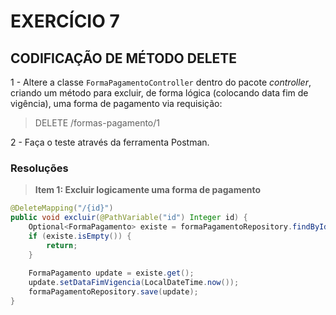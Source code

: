 # EXERCÍCIO 7


## CODIFICAÇÃO DE MÉTODO DELETE

1 - Altere a classe `FormaPagamentoController` dentro do pacote _controller_, criando um método para excluir, de forma lógica (colocando data fim de vigência), uma forma de pagamento via requisição:
> DELETE /formas-pagamento/1

2 - Faça o teste através da ferramenta Postman.

### Resoluções

> **Item 1: Excluir logicamente uma forma de pagamento**

```java
@DeleteMapping("/{id}")
public void excluir(@PathVariable("id") Integer id) {
    Optional<FormaPagamento> existe = formaPagamentoRepository.findById(id);
    if (existe.isEmpty()) {
        return;
    }
	
    FormaPagamento update = existe.get();
    update.setDataFimVigencia(LocalDateTime.now());
    formaPagamentoRepository.save(update);
}
```
